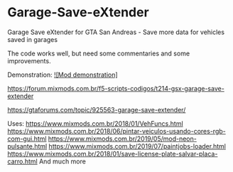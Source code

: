 # Garage-Save-eXtender
Garage Save eXtender for GTA San Andreas - Save more data for vehicles saved in garages

The code works well, but need some commentaries and some improvements.


Demonstration:
[![Mod demonstration]](https://www.youtube.com/watch?v=TscmWxlQ3Sg)

https://forum.mixmods.com.br/f5-scripts-codigos/t214-gsx-garage-save-extender

https://gtaforums.com/topic/925563-garage-save-extender/

Uses:
https://www.mixmods.com.br/2018/01/VehFuncs.html
https://www.mixmods.com.br/2018/06/pintar-veiculos-usando-cores-rgb-com-gui.html
https://www.mixmods.com.br/2019/05/mod-neon-pulsante.html
https://www.mixmods.com.br/2019/07/paintjobs-loader.html
https://www.mixmods.com.br/2018/01/save-license-plate-salvar-placa-carro.html
And much more

